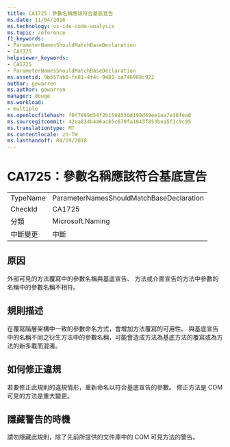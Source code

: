 ```yaml
---
title: CA1725：參數名稱應該符合基底宣告
ms.date: 11/04/2016
ms.technology: vs-ide-code-analysis
ms.topic: reference
f1_keywords:
- ParameterNamesShouldMatchBaseDeclaration
- CA1725
helpviewer_keywords:
- CA1725
- ParameterNamesShouldMatchBaseDeclaration
ms.assetid: 9b657ab0-fe81-4f4c-9481-ba746988c922
author: gewarren
ms.author: gewarren
manager: douge
ms.workload:
- multiple
ms.openlocfilehash: f0f7899d54f2b1598530d199d49ee1ea7e38fea0
ms.sourcegitcommit: 42ea834b446ac65c679fa1043f853bea5f1c9c95
ms.translationtype: MT
ms.contentlocale: zh-TW
ms.lasthandoff: 04/19/2018
---
```

# <a name="ca1725-parameter-names-should-match-base-declaration"></a>CA1725：參數名稱應該符合基底宣告
|||
|-|-|
|TypeName|ParameterNamesShouldMatchBaseDeclaration|
|CheckId|CA1725|
|分類|Microsoft.Naming|
|中斷變更|中斷|

## <a name="cause"></a>原因
 外部可見的方法覆寫中的參數名稱與基底宣告、 方法或介面宣告的方法中參數的名稱中的參數名稱不相符。

## <a name="rule-description"></a>規則描述
 在覆寫階層架構中一致的參數命名方式，會增加方法覆寫的可用性。 與基底宣告中的名稱不同之衍生方法中的參數名稱，可能會造成方法為基底方法的覆寫或為方法的新多載而混淆。

## <a name="how-to-fix-violations"></a>如何修正違規
 若要修正此規則的違規情形，重新命名以符合基底宣告的參數。 修正方法是 COM 可見的方法是重大變更。

## <a name="when-to-suppress-warnings"></a>隱藏警告的時機
 請勿隱藏此規則，除了先前所提供的文件庫中的 COM 可見方法的警告。